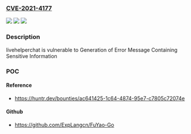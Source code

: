 ### [CVE-2021-4177](https://cve.mitre.org/cgi-bin/cvename.cgi?name=CVE-2021-4177)
![](https://img.shields.io/static/v1?label=Product&message=livehelperchat%2Flivehelperchat&color=blue)
![](https://img.shields.io/static/v1?label=Version&message=%3C%202.0%20&color=brighgreen)
![](https://img.shields.io/static/v1?label=Vulnerability&message=CWE-209%20Generation%20of%20Error%20Message%20Containing%20Sensitive%20Information&color=brighgreen)

### Description

livehelperchat is vulnerable to Generation of Error Message Containing Sensitive Information

### POC

#### Reference
- https://huntr.dev/bounties/ac641425-1c64-4874-95e7-c7805c72074e

#### Github
- https://github.com/ExpLangcn/FuYao-Go

